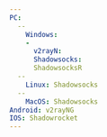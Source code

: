 ```yaml
---
PC:
  --
    Windows:
    -
      v2rayN:
      Shadowsocks:
      ShadowsocksR
  --
    Linux: Shadowsocks
  --
    MacOS: Shadowsocks
Android: v2rayNG  
IOS: Shadowrocket  
---
```


